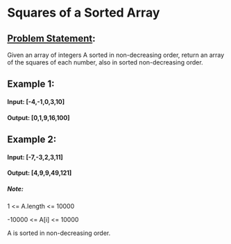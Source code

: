 # Squares of a Sorted Array

## [Problem Statement](https://leetcode.com/problems/squares-of-a-sorted-array/):

Given an array of integers A sorted in non-decreasing order, return an array of the squares of each number, also in sorted non-decreasing order.

 

## Example 1:


#### Input: [-4,-1,0,3,10]

#### Output: [0,1,9,16,100]

## Example 2:


#### Input: [-7,-3,2,3,11]

#### Output: [4,9,9,49,121]
 

##### Note:


1 <= A.length <= 10000

-10000 <= A[i] <= 10000

A is sorted in non-decreasing order.